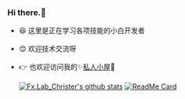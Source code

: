###    Hi there.👋</br>
- 😆 这里是正在学习各项技能的小白开发者</br></br>
- 😊 欢迎技术交流呀</br></br>
- 👉 也欢迎访问我的✨[私人小屋](https://fxlabtinystar.cn/)💫</br></br>
[![Fx.Lab_Christer's github stats](https://github-readme-stats.vercel.app/api?username=FreeXMelody&show_icons=true&theme=vue)](https://github.com/FreeXMelody/github-readme-stats)
[![ReadMe Card](https://github-readme-stats.vercel.app/api/pin/?username=FreeXMelody&repo=RapidController&theme=vue)](https://github.com/FreeXMelody/RapidController)
